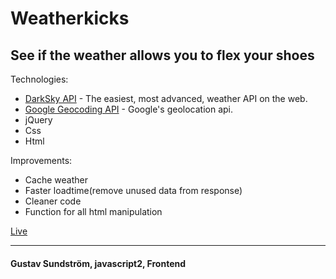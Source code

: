 # Weatherkicks
## See if the weather allows you to flex your shoes

Technologies:
* [DarkSky API](https://darksky.net) - The easiest, most advanced, weather API on the web.
* [Google Geocoding API](https://developers.google.com/maps/documentation/geocoding/intro) - Google's geolocation api.
* jQuery
* Css
* Html

Improvements:
* Cache weather
* Faster loadtime(remove unused data from response)
* Cleaner code
* Function for all html manipulation

[Live](https://gustwald.github.io/weatherkicks2/)

***
#### Gustav Sundström, javascript2, Frontend
